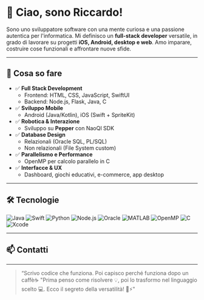 # 👋 Ciao, sono Riccardo!

Sono uno sviluppatore software con una mente curiosa e una passione autentica per l'informatica. Mi definisco un **full-stack developer** versatile, in grado di lavorare su progetti **iOS, Android, desktop e web**. Amo imparare, costruire cose funzionali e affrontare nuove sfide.

---

## 🚀 Cosa so fare

- ✅ **Full Stack Development**
  - Frontend: HTML, CSS, JavaScript, SwiftUI
  - Backend: Node.js, Flask, Java, C
- ✅ **Sviluppo Mobile**
  - Android (Java/Kotlin), iOS (Swift + SpriteKit)
- ✅ **Robotica & Interazione**
  - Sviluppo su **Pepper** con NaoQI SDK
- ✅ **Database Design**
  - Relazionali (Oracle SQL, PL/SQL)
  - Non relazionali (File System custom)
- ✅ **Parallelismo e Performance**
  - OpenMP per calcolo parallelo in C
- ✅ **Interfacce & UX**
  - Dashboard, giochi educativi, e-commerce, app desktop


---

## 🛠 Tecnologie 

![Java](https://img.shields.io/badge/Java-orange?style=flat-square&logo=java)
![Swift](https://img.shields.io/badge/Swift-orange?style=flat-square&logo=swift)
![Python](https://img.shields.io/badge/Python-3670A0?style=flat-square&logo=python)
![Node.js](https://img.shields.io/badge/Node.js-339933?style=flat-square&logo=nodedotjs)
![Oracle](https://img.shields.io/badge/Oracle-F80000?style=flat-square&logo=oracle)
![MATLAB](https://img.shields.io/badge/MATLAB-blue?style=flat-square)
![OpenMP](https://img.shields.io/badge/OpenMP-lightgrey?style=flat-square)
![C](https://img.shields.io/badge/C-00599C?style=flat-square&logo=c)
![Xcode](https://img.shields.io/badge/Xcode-1575F9?style=flat-square&logo=xcode)

---

## 📫 Contatti



---

> “Scrivo codice che funziona. Poi capisco perché funziona dopo un caffè☕
> "Prima penso come risolvere 💡, poi lo trasformo nel linguaggio scelto 💻. Ecco il segreto della versatilità! 🔧⚡"

